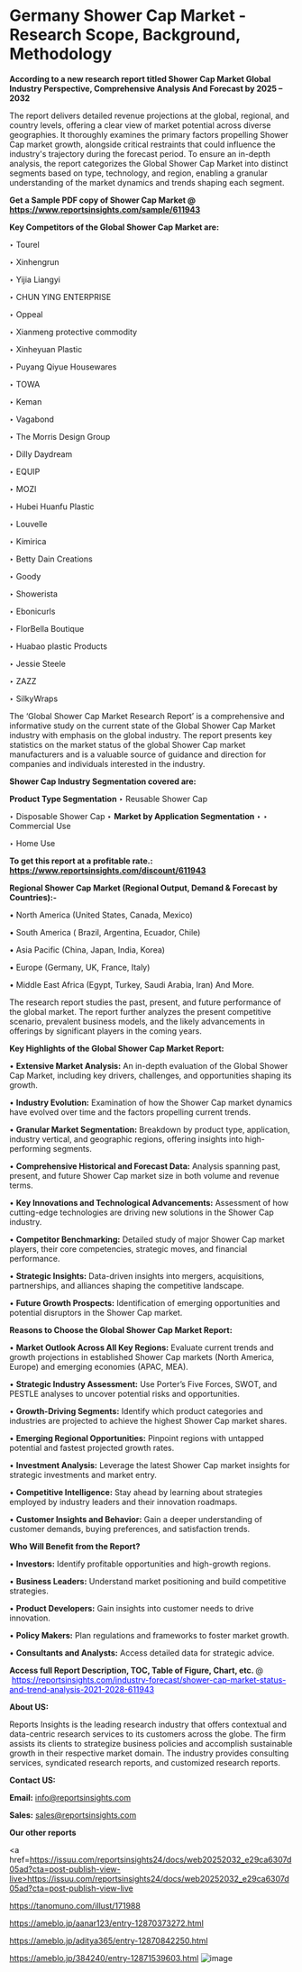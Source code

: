 # Germany Shower Cap Market - Research Scope, Background, Methodology

<strong>According to a new research report titled Shower Cap Market Global Industry Perspective, Comprehensive Analysis And Forecast by 2025 – 2032</strong>

The report delivers detailed revenue projections at the global, regional, and country levels, offering a clear view of market potential across diverse geographies. It thoroughly examines the primary factors propelling Shower Cap market growth, alongside critical restraints that could influence the industry's trajectory during the forecast period. To ensure an in-depth analysis, the report categorizes the Global Shower Cap Market into distinct segments based on type, technology, and region, enabling a granular understanding of the market dynamics and trends shaping each segment.

<strong>Get a Sample PDF copy of Shower Cap Market </strong><strong>@<a href=https://www.reportsinsights.com/sample/611943 style=color:#0000ff;> https://www.reportsinsights.com/sample/611943</a></strong></font>

<strong>Key Competitors of the Global Shower Cap Market are:</strong>

‣ Tourel

‣ Xinhengrun

‣ Yijia Liangyi

‣ CHUN YING ENTERPRISE

‣ Oppeal

‣ Xianmeng protective commodity

‣ Xinheyuan Plastic

‣ Puyang Qiyue Housewares

‣ TOWA

‣ Keman

‣ Vagabond

‣ The Morris Design Group

‣ Dilly Daydream

‣ EQUIP

‣ MOZI

‣ Hubei Huanfu Plastic

‣ Louvelle

‣ Kimirica

‣ Betty Dain Creations

‣ Goody

‣ Showerista

‣ Ebonicurls

‣ FlorBella Boutique

‣ Huabao plastic Products

‣ Jessie Steele

‣ ZAZZ

‣ SilkyWraps

The ‘Global Shower Cap Market Research Report’ is a comprehensive and informative study on the current state of the Global Shower Cap Market industry with emphasis on the global industry. The report presents key statistics on the market status of the global Shower Cap market manufacturers and is a valuable source of guidance and direction for companies and individuals interested in the industry.

<strong>Shower Cap Industry Segmentation covered are:</strong>

<strong>Product Type Segmentation</strong>
‣
Reusable Shower Cap

‣ Disposable Shower Cap
‣ 
<strong>Market by Application Segmentation</strong>
‣
‣  Commercial Use

‣ Home Use

<strong>To get this report at a profitable rate.: <a href=https://www.reportsinsights.com/discount/611943 style=color:#0000ff;>https://www.reportsinsights.com/discount/611943</a></strong></font>

<strong>Regional Shower Cap Market (Regional Output, Demand &amp; Forecast by Countries):-</strong>

• North America (United States, Canada, Mexico)

• South America ( Brazil, Argentina, Ecuador, Chile)

• Asia Pacific (China, Japan, India, Korea)

• Europe (Germany, UK, France, Italy)

• Middle East Africa (Egypt, Turkey, Saudi Arabia, Iran) And More.

The research report studies the past, present, and future performance of the global market. The report further analyzes the present competitive scenario, prevalent business models, and the likely advancements in offerings by significant players in the coming years.

<strong>Key Highlights of the Global Shower Cap Market Report:</strong>

• <strong>Extensive Market Analysis:</strong> An in-depth evaluation of the Global Shower Cap Market, including key drivers, challenges, and opportunities shaping its growth.

• <strong>Industry Evolution:</strong> Examination of how the Shower Cap market dynamics have evolved over time and the factors propelling current trends.

• <strong>Granular Market Segmentation:</strong> Breakdown by product type, application, industry vertical, and geographic regions, offering insights into high-performing segments.

• <strong>Comprehensive Historical and Forecast Data:</strong> Analysis spanning past, present, and future Shower Cap market size in both volume and revenue terms.

• <strong>Key Innovations and Technological Advancements:</strong> Assessment of how cutting-edge technologies are driving new solutions in the Shower Cap industry.

• <strong>Competitor Benchmarking:</strong> Detailed study of major Shower Cap market players, their core competencies, strategic moves, and financial performance.

• <strong>Strategic Insights:</strong> Data-driven insights into mergers, acquisitions, partnerships, and alliances shaping the competitive landscape.

• <strong>Future Growth Prospects:</strong> Identification of emerging opportunities and potential disruptors in the Shower Cap market.

<strong>Reasons to Choose the Global Shower Cap Market Report:</strong>

• <strong>Market Outlook Across All Key Regions:</strong> Evaluate current trends and growth projections in established Shower Cap markets (North America, Europe) and emerging economies (APAC, MEA).

• <strong>Strategic Industry Assessment:</strong> Use Porter’s Five Forces, SWOT, and PESTLE analyses to uncover potential risks and opportunities.

• <strong>Growth-Driving Segments:</strong> Identify which product categories and industries are projected to achieve the highest Shower Cap market shares.

• <strong>Emerging Regional Opportunities:</strong> Pinpoint regions with untapped potential and fastest projected growth rates.

• <strong>Investment Analysis:</strong> Leverage the latest Shower Cap market insights for strategic investments and market entry.

• <strong>Competitive Intelligence:</strong> Stay ahead by learning about strategies employed by industry leaders and their innovation roadmaps.

• <strong>Customer Insights and Behavior:</strong> Gain a deeper understanding of customer demands, buying preferences, and satisfaction trends.

<strong>Who Will Benefit from the Report?</strong>

• <strong>Investors:</strong> Identify profitable opportunities and high-growth regions.

• <strong>Business Leaders:</strong> Understand market positioning and build competitive strategies.

• <strong>Product Developers:</strong> Gain insights into customer needs to drive innovation.

• <strong>Policy Makers:</strong> Plan regulations and frameworks to foster market growth.

• <strong>Consultants and Analysts:</strong> Access detailed data for strategic advice.
</ul>
<strong>Access full Report Description, TOC, Table of Figure, Chart, etc. </strong>@  <a href=https://reportsinsights.com/industry-forecast/shower-cap-market-status-and-trend-analysis-2021-2028-611943 style=color:#0000ff;>https://reportsinsights.com/industry-forecast/shower-cap-market-status-and-trend-analysis-2021-2028-611943</a></font>

<strong><strong>About US</strong>:</strong>

Reports Insights is the leading research industry that offers contextual and data-centric research services to its customers across the globe. The firm assists its clients to strategize business policies and accomplish sustainable growth in their respective market domain. The industry provides consulting services, syndicated research reports, and customized research reports.

<strong>Contact US:</strong>

<p class=""""><b>Email:</b> <a href=mailto:info@reportsinsights.com>info@reportsinsights.com</a></p>
<p class=""""><b>Sales:</b> <a href=mailto:sales@reportsinsights.com>sales@reportsinsights.com</a></p>

<strong>Our other reports</strong>

<a href=https://issuu.com/reportsinsights24/docs/web20252032_e29ca6307d05ad?cta=post-publish-view-live>https://issuu.com/reportsinsights24/docs/web20252032_e29ca6307d05ad?cta=post-publish-view-live</a>

<a href=https://tanomuno.com/illust/171988>https://tanomuno.com/illust/171988</a>

<a href=https://ameblo.jp/aanar123/entry-12870373272.html>https://ameblo.jp/aanar123/entry-12870373272.html</a>

<a href=https://ameblo.jp/aditya365/entry-12870842250.html>https://ameblo.jp/aditya365/entry-12870842250.html</a>

<a href=https://ameblo.jp/384240/entry-12871539603.html>https://ameblo.jp/384240/entry-12871539603.html</a>
![image](https://github.com/user-attachments/assets/b73cb4cd-9b8d-40fa-9422-1b0c019b8442)
